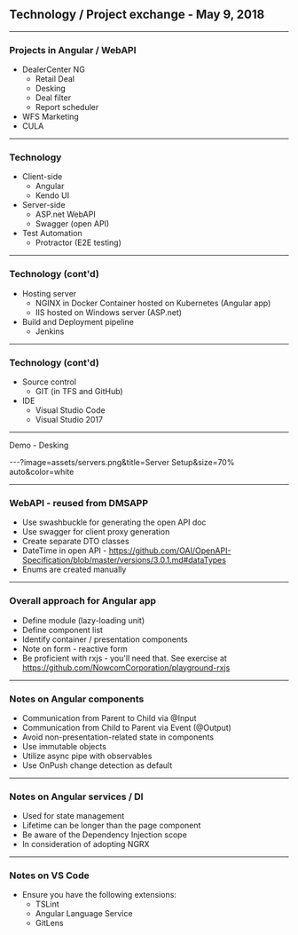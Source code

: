 ## Technology / Project exchange - May 9, 2018
---
### Projects in Angular / WebAPI
- DealerCenter NG
  - Retail Deal
  - Desking
  - Deal filter
  - Report scheduler
- WFS Marketing
- CULA

---
### Technology
- Client-side
  - Angular
  - Kendo UI
- Server-side
  - ASP.net WebAPI
  - Swagger (open API)
- Test Automation
  - Protractor (E2E testing)

---
### Technology (cont'd)
- Hosting server
  - NGINX in Docker Container hosted on Kubernetes (Angular app)
  - IIS hosted on Windows server (ASP.net)
- Build and Deployment pipeline
  - Jenkins
---
### Technology (cont'd)
- Source control
  - GIT (in TFS and GitHub)
- IDE
  - Visual Studio Code
  - Visual Studio 2017

---
Demo - Desking

---?image=assets/servers.png&title=Server Setup&size=70% auto&color=white

---

### WebAPI - reused from DMSAPP
- Use swashbuckle for generating the open API doc
- Use swagger for client proxy generation
- Create separate DTO classes
- DateTime in open API - https://github.com/OAI/OpenAPI-Specification/blob/master/versions/3.0.1.md#dataTypes
- Enums are created manually

---

### Overall approach for Angular app
- Define module (lazy-loading unit)
- Define component list
- Identify container / presentation components
- Note on form - reactive form
- Be proficient with rxjs - you'll need that. See exercise at https://github.com/NowcomCorporation/playground-rxjs
---

### Notes on Angular components
- Communication from Parent to Child via @Input
- Communication from Child to Parent via Event (@Output) 
- Avoid non-presentation-related state in components
- Use immutable objects
- Utilize async pipe with observables
- Use OnPush change detection as default

---

### Notes on Angular services / DI
- Used for state management
- Lifetime can be longer than the page component
- Be aware of the Dependency Injection scope
- In consideration of adopting NGRX

---

### Notes on VS Code
- Ensure you have the following extensions:
  - TSLint
  - Angular Language Service
  - GitLens
